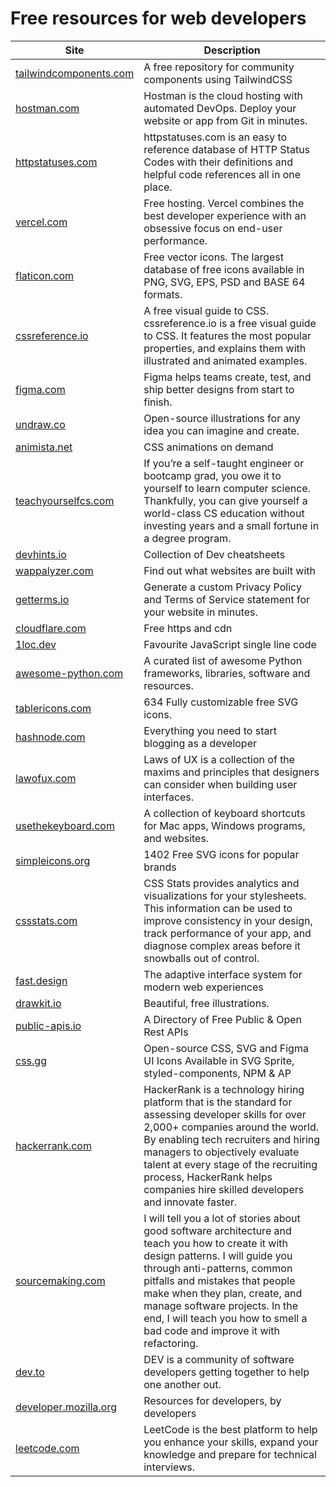 # Free resources for web developers


| Site | Description  |
|--|--|
| [tailwindcomponents.com](https://tailwindcomponents.com/) | A free repository for community components using TailwindCSS |
| [hostman.com](https://hostman.com/) | Hostman is the cloud hosting with automated DevOps. Deploy your website or app from Git in minutes. |
| [httpstatuses.com](https://httpstatuses.com/) | httpstatuses.com is an easy to reference database of HTTP Status Codes with their definitions and helpful code references all in one place. |
| [vercel.com](https://vercel.com/) | Free hosting. Vercel combines the best developer experience with an obsessive focus on end-user performance. |
| [flaticon.com](https://www.flaticon.com/) | Free vector icons. The largest database of free icons available in PNG, SVG, EPS, PSD and BASE 64 formats. |
| [cssreference.io](https://cssreference.io/) | A free visual guide to CSS. cssreference.io is a free visual guide to CSS. It features the most popular properties, and explains them with illustrated and animated examples. |
| [figma.com](https://www.figma.com/) | Figma helps teams create, test, and ship better designs from start to finish. |
| [undraw.co](https://undraw.co/) | Open-source illustrations for any idea you can imagine and create. |
| [animista.net](https://animista.net/) | CSS animations on demand |
| [teachyourselfcs.com](https://teachyourselfcs.com/) |If you’re a self-taught engineer or bootcamp grad, you owe it to yourself to learn computer science. Thankfully, you can give yourself a world-class CS education without investing years and a small fortune in a degree program. |
| [devhints.io](https://devhints.io/) | Collection of Dev cheatsheets |
| [wappalyzer.com](https://www.wappalyzer.com/) | Find out what websites are built with |
| [getterms.io](https://getterms.io/) | Generate a custom Privacy Policy and Terms of Service statement for your website in minutes. |
| [cloudflare.com](https://www.cloudflare.com/) | Free https and cdn |
| [1loc.dev](https://1loc.dev/) | Favourite JavaScript single line code |
| [awesome-python.com](https://awesome-python.com/) | A curated list of awesome Python frameworks, libraries, software and resources. |
| [tablericons.com](https://tablericons.com/) | 634 Fully customizable free SVG icons. |
| [hashnode.com](https://hashnode.com/) | Everything you need to start blogging as a developer |
| [lawofux.com](https://lawsofux.com/) | Laws of UX is a collection of the maxims and principles that designers can consider when building user interfaces. |
| [usethekeyboard.com](https://usethekeyboard.com/) | A collection of keyboard shortcuts for Mac apps, Windows programs, and websites. |
| [simpleicons.org](https://simpleicons.org/) | 1402 Free SVG icons for popular brands |
| [cssstats.com](https://cssstats.com/) | CSS Stats provides analytics and visualizations for your stylesheets. This information can be used to improve consistency in your design, track performance of your app, and diagnose complex areas before it snowballs out of control. |
| [fast.design](https://fast.design/) | The adaptive interface system for modern web experiences |
| [drawkit.io](https://www.drawkit.io/) | Beautiful, free illustrations. |
| [public-apis.io](https://public-apis.io/) | A Directory of Free Public & Open Rest APIs |
| [css.gg](https://css.gg/) | Open-source CSS, SVG and Figma UI Icons Available in SVG Sprite, styled-components, NPM & AP |
| [hackerrank.com](https://www.hackerrank.com/) | HackerRank is a technology hiring platform that is the standard for assessing developer skills for over 2,000+ companies around the world. By enabling tech recruiters and hiring managers to objectively evaluate talent at every stage of the recruiting process, HackerRank helps companies hire skilled developers and innovate faster. |
| [sourcemaking.com](https://sourcemaking.com/) | I will tell you a lot of stories about good software architecture and teach you how to create it with design patterns. I will guide you through anti-patterns, common pitfalls and mistakes that people make when they plan, create, and manage software projects. In the end, I will teach you how to smell a bad code and improve it with refactoring. |
| [dev.to](https://dev.to/) | DEV is a community of software developers getting together to help one another out. |
| [developer.mozilla.org](https://developer.mozilla.org/en-US/) | Resources for developers, by developers |
| [leetcode.com](https://leetcode.com/) | LeetCode is the best platform to help you enhance your skills, expand your knowledge and prepare for technical interviews. |
